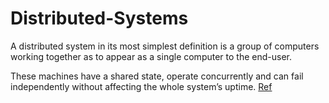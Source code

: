 # Distributed-Systems

A distributed system in its most simplest definition is a group of computers working together as to appear as a single computer to the end-user.

These machines have a shared state, operate concurrently and can fail independently without affecting the whole system’s uptime. [Ref](https://www.freecodecamp.org/news/a-thorough-introduction-to-distributed-systems-3b91562c9b3c/)
